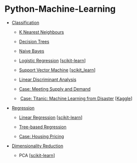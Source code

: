 # Python-Machine-Learning

*   [Classification](classification)

    *   [K Nearest Neighbours](classification/demo/k_nearest_neighbours_demo.py)
    
    *   [Decision Trees](classification/demo/decision_tree_demo.py)
    
    *   [Naive Bayes](classification/demo/naive_bayes_demo.py)
    
    *   [Logistic Regression](classification/demo/logistic_regression_demo.py) [[scikit-learn](classification/sk_learn_demo/logistic_regression.ipynb)]
    
    *   [Support Vector Machine](classification/demo/support_vector_machine_demo.py) [[scikit_learn](classification/sk_learn_demo/support_vector_machine.ipynb)]
    
    *   [Linear Discriminant Analysis](classification/demo/linear_discriminant_analysis_demo.py)
    
    *   [Case: Meeting Supply and Demand](classification/case/medical_appointment.py)
    
    *  [Case: Titanic: Machine Learning from Disaster](classification/case/Titanic.ipynb) [[Kaggle](https://www.kaggle.com/c/titanic)]
    
*   [Regression](regression)

    *   [Linear Regression](regression/demo/linear_model.py) [[scikit-learn](regression/sklearn_demo/linear_regression.ipynb)]
    
    *   [Tree-based Regression](regression/demo/tree_based_regression-demo.py)
    
    *   [Case: Housing Pricing](regression/case/housing_price.py)
    
*   [Dimensionality Reduction](reduction)

    *   PCA [[scikit-learn](reduction/sklearn_demo/principle_component_analysis.ipynb)]
    
